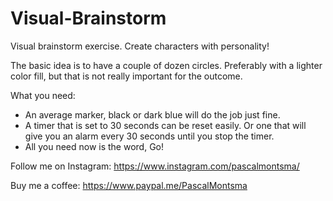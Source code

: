 # Visual-Brainstorm
Visual brainstorm exercise. Create characters with personality!

The basic idea is to have a couple of dozen circles. Preferably with a lighter color fill, but that is not really important for the outcome.

What you need:
- An average marker, black or dark blue will do the job just fine.
- A timer that is set to 30 seconds can be reset easily. Or one that will give you an alarm every 30 seconds until you stop the timer.
- All you need now is the word, Go! 



Follow me on Instagram: https://www.instagram.com/pascalmontsma/

Buy me a coffee: https://www.paypal.me/PascalMontsma
